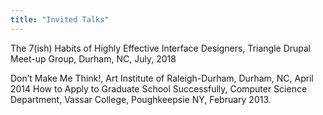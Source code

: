 ```yaml
---
title: "Invited Talks"
---
```


The 7(ish) Habits of Highly Effective Interface Designers, Triangle Drupal Meet-up Group, Durham, NC, July, 2018

Don’t Make Me Think!, Art Institute of Raleigh-Durham, Durham, NC, April 2014
How to Apply to Graduate School Successfully, Computer Science Department, Vassar College, Poughkeepsie NY, February 2013.
